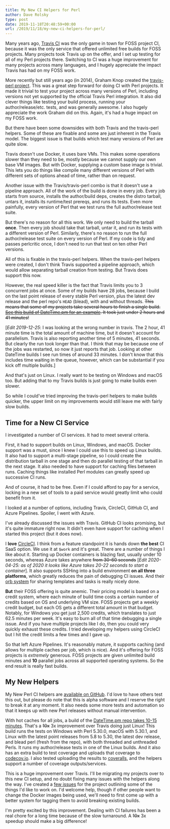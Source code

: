 ```yaml
---
title: My New CI Helpers for Perl
author: Dave Rolsky
type: post
date: 2019-11-18T20:48:59+00:00
url: /2019/11/18/my-new-ci-helpers-for-perl/
---
```


Many years ago, [Travis CI][1] was the only game in town for FOSS project CI, because it was the
only service that offered unlimited free builds for FOSS projects. Many projects took Travis up on
the offer, and I set up testing for all of my Perl projects there. Switching to CI was a huge
improvement for many projects across many languages, and I hugely appreciate the impact Travis has
had on my FOSS work.

More recently but still years ago (in 2014), Graham Knop created the [travis-perl project][2]. This
was a great step forward for doing CI with Perl projects. It made it trivial to test your project
across many versions of Perl, including versions not yet supported by the official Travis Perl
integration. It also did clever things like testing your build process, running your
author/release/etc. tests, and was generally awesome. I also hugely appreciate the work Graham did
on this. Again, it's had a huge impact on my FOSS work.

But there have been some downsides with both Travis and the travis-perl helpers. Some of these are
fixable and some are just inherent in the Travis model. The biggest issue is that builds which test
many versions of Perl are quite slow.

Travis doesn't use Docker, it uses bare VMs. This makes some operations slower than they need to be,
mostly because we cannot supply our own base VM images. But with Docker, supplying a custom base
image is trivial. This lets you do things like compile many different versions of Perl with
different sets of options ahead of time, rather than on request.

Another issue with the Travis/travis-perl combo is that it doesn't use a pipeline approach. All of
the work of the build is done in every job. Every job starts from source, installs the author/build
deps, creates the distro tarball, untars it, installs its runtime/test prereqs, and runs its tests.
Even more painfully, every version of Perl that we test runs the full author/release test suite.

But there's no reason for all this work. We only need to build the tarball **once**. Then every job
should take that tarball, untar it, and run its tests with a different version of Perl. Similarly,
there's no reason to run the full author/release test suite on every version of Perl. If my code is
tidy and passes perlcritic once, I don't need to run that test on ten other Perl versions.

All of this is fixable in the travis-perl helpers. When the travis-perl helpers were created, I
don't think Travis supported a pipeline approach, which would allow separating tarball creation from
testing. But Travis does support this now.

However, the real speed killer is the fact that Travis limits you to 3 concurrent jobs at once. Some
of my builds have 28 jobs, because I build on the last point release of every stable Perl version,
plus the latest dev release and the perl repo's `HEAD` (blead), with and without threads. ~~This
means that some of my projects take several hours to finish a single build. [See this build of
DateTime.pm for an example][3]. It took just under 2 hours and 41 minutes!~~

[_Edit 2019-12-25_: I was looking at the wrong number in travis. The 2 hour, 41 minute time is the
total amount of machine time, but it doesn't account for parallelism. Travis is also
reporting another time of 5 minutes, 41 seconds. But clearly the run took longer than that. I think
that may be because one of the jobs was restarted, so now it just reports that job. Looking at other
DateTime builds I see run times of around 33 minutes. I don't know that this includes time waiting
in the queue, however, which can be substantial if you kick off multiple builds.]

And that's just on Linux. I really want to be testing on Windows and macOS too. But adding that to
my Travis builds is just going to make builds even slower.

So while I could've tried improving the travis-perl helpers to make builds quicker, the upper limit
on my improvements would still leave me with fairly slow builds.

## Time for a New CI Service

I investigated a number of CI services. It had to meet several criteria.

First, it had to support builds on Linux, Windows, and macOS. Docker support was a must, since I
knew I could use this to speed up Linux builds. It also had to support a multi-stage pipeline, so I
could create the distribution tarball in one stage and then do parallel testing of that tarball in
the next stage. It also needed to have support for caching files between runs. Caching things like
installed Perl modules can greatly speed up successive CI runs.

And of course, it had to be free. Even if I could afford to pay for a service, locking in a new set
of tools to a paid service would greatly limit who could benefit from it.

I looked at a number of options, including Travis, CircleCI, GitHub CI, and Azure Pipelines.
Spoiler, I went with Azure.

I've already discussed the issues with Travis. GitHub CI looks promising, but it's quite immature
right now. It didn't even have support for caching when I started this project (but it does now).

I **love** [CircleCI][4]. I think from a feature standpoint it is hands down **the best** CI SaaS
option. We use it at `$work` and it's great. There are a number of things I like about it. Starting
up Docker containers is blazing fast, usually under 10 seconds, whereas Azure takes anywhere ~~from
30-60 seconds~~ [_Edit 2020-04-25: as of 2020 it looks like Azure takes 20-22 seconds to start a
container_]. It also supports SSHing into a build environment **on all three platforms**, which greatly
reduces the pain of debugging CI issues. And their [orb system][5] for sharing templates and tasks is
really nicely done.

**But** their FOSS offering is quite anemic. Their pricing model is based on a credit system, where
each minute of build time costs a certain number of credits based on OS and underlying VM size. FOSS
projects get a weekly credit budget, but each OS gets a different total amount in that budget.
Notably, for Windows you get just 2,500 credits, which translates to just 62.5 minutes per week.
It's easy to burn all of that time debugging a single issue. And if you have multiple projects like
I do, then you could very quickly exhaust these credits. I tried developing my helpers using
CircleCI but I hit the credit limits a few times and I gave up.

So that left Azure Pipelines. It's reasonably mature, it supports caching (and allows for multiple
caches per job, which is nice). And it's offering for FOSS projects is _extremely_ generous. FOSS
projects are given unlimited build minutes and **10** parallel jobs across all supported operating
systems. So the end result is really fast builds.

## My New Helpers

My New Perl CI helpers are [available on GitHub][6]. I'd love to have others test this out, but
please do note that this is alpha software and I reserve the right to break it at any moment. It
also needs some more tests and automation so that it keeps up with new Perl releases without manual
intervention.

With hot caches for all jobs, a build of the [DateTime.pm repo takes 10-15 minutes][7]. That's a
~~10x~~ 3x improvement over Travis doing just Linux! This build runs the tests on Windows with Perl
5.30.0, macOS with 5.30.1, and Linux with the latest point releases from 5.8 to 5.30, the latest dev
release, and blead perl (fresh from the repo), with both threaded and unthreaded Perls. It runs my
author/release tests in one of the Linux builds. And it also has an extra build to test coverage and
uploads that coverage to [codecov.io][8]. I also tested uploading the results to [coveralls][9], and
the helpers support a number of coverage outputs/services.

This is a huge improvement over Travis. I'll be migrating my projects over to this new CI setup, and
no doubt fixing many issues with the helpers along the way. I've created a [few issues][10] for the
project outlining some of the things I'd like to work on. I'd welcome help, though if other people
want to change the Docker images being used, we'll need to first come up with a better system for
tagging them to avoid breaking existing builds.

I'm pretty excited by this improvement. Dealing with CI failures has been a real chore for a long
time because of the slow turnaround. A ~~10x~~ 3x speedup should make a big difference!

[1]: https://travis-ci.com/
[2]: https://github.com/travis-perl/helpers
[3]: https://travis-ci.org/houseabsolute/DateTime.pm/builds/567793066
[4]: https://circleci.com/
[5]: https://circleci.com/orbs/
[6]: https://github.com/houseabsolute/ci-perl-helpers
[7]: https://dev.azure.com/houseabsolute/houseabsolute/_build?definitionId=2&_a=summary
[8]: https://codecov.io/gh/houseabsolute/DateTime.pm/branch/azureci
[9]: https://coveralls.io/builds/27039427
[10]:
  https://github.com/houseabsolute/ci-perl-helpers/issues?q=is%3Aissue+is%3Aopen+sort%3Aupdated-desc
